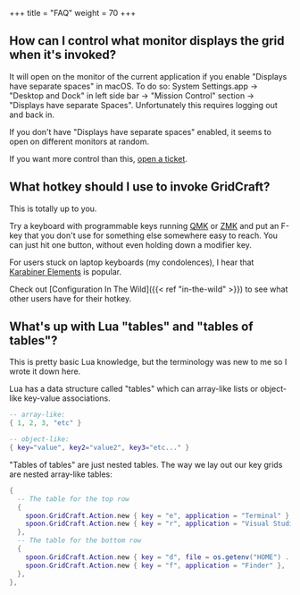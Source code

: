 +++
title = "FAQ"
weight = 70
+++

## How can I control what monitor displays the grid when it's invoked?

It will open on the monitor of the current application if you
enable "Displays have separate spaces" in macOS.
To do so:
System Settings.app -> "Desktop and Dock" in left side bar -> "Mission Control" section -> "Displays have separate Spaces".
Unfortunately this requires logging out and back in.

If you don't have "Displays have separate spaces" enabled,
it seems to open on different monitors at random.

If you want more control than this,
[open a ticket](https://github.com/mrled/GridCraft/issues).

## What hotkey should I use to invoke GridCraft?

This is totally up to you.

Try a keyboard with programmable keys running [QMK](https://qmk.fm/) or [ZMK](https://zmk.dev/)
and put an F-key that you don't use for something else somewhere easy to reach.
You can just hit one button, without even holding down a modifier key.

For users stuck on laptop keyboards (my condolences),
I hear that [Karabiner Elements](https://karabiner-elements.pqrs.org/)
is popular.

Check out [Configuration In The Wild]({{< ref "in-the-wild" >}})
to see what other users have for their hotkey.

## What's up with Lua "tables" and "tables of tables"?

This is pretty basic Lua knowledge, but the terminology was new to me so I wrote it down here.

Lua has a data structure called "tables" which can array-like lists or object-like key-value associations.

```lua
-- array-like:
{ 1, 2, 3, "etc" }

-- object-like:
{ key="value", key2="value2", key3="etc..." }
```

"Tables of tables" are just nested tables.
The way we lay out our key grids are nested array-like tables:

```lua
{
  -- The table for the top row
  {
    spoon.GridCraft.Action.new { key = "e", application = "Terminal" },
    spoon.GridCraft.Action.new { key = "r", application = "Visual Studio Code", description = "VS Code" },
  },
  -- The table for the bottom row
  {
    spoon.GridCraft.Action.new { key = "d", file = os.getenv("HOME") .. "/Downloads" },
    spoon.GridCraft.Action.new { key = "f", application = "Finder" },
  },
},
```
